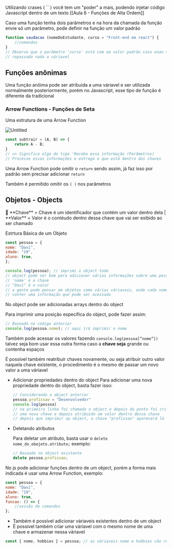 Utilizando crases ( `` ) você tem um "poder" a mais, podendo injetar código Javascript dentro de um texto
[[Aula 6 - Funções de Alta Ordem]]

Caso uma função tenha dois parâmetros e na hora da chamada da função envie só um parâmetro, pode definir na função um valor padrão 

```jsx
function saudacao (nomeDoEstudante, curso = "Front-end em react") {
	//comandos
}
// Observe que o parâmetro 'curso' está com um valor padrão caso onao seja
// repassado nada a váriavel
```

## Funções anônimas

Uma função anôima pode ser atribuida a uma váriavel e ser utilizada normalmente posteriormente, porém no Javascript, esse tipo de função é diferente da tradicional

### Arrow Functions - Funções de Seta

Uma estrutura de uma Arrow Function

![Untitled](https://prod-files-secure.s3.us-west-2.amazonaws.com/fecdf77a-529a-47e3-ba2b-97f20ca94fa6/3fb5fd81-fcb7-469c-878e-fe56b27d52d7/Untitled.png)

```jsx
const subtrair = (A, B) => {
	return A - B;
}
// => Significa algo do tipo 'Receba essa informação (Parâmetros) 
// Processe essas informações e entrega o que está dentro das chaves
```

Uma Arrow Function pode omitir o `return` sendo assim, já faz isso por padrão sem precisar adicionar `return`

Também é permitido omitir os `( )` nos parâmetros

## Objetos - Objects

<aside> 📌 **Chave** = Chave é um identificador que contém um valor dentro dela | **Valor** = Valor é o contéudo dentro dessa chave que vai ser exibido ao ser chamado

</aside>

Estrtura Básica de um Objeto

```jsx
const pessoa = {
nome: "Davi",
idade: "19",
aluno: true,
};

console.log(pessoa); // imprimi o object todo
// object pode ser bom para adicionar várias informações sobre uma pessoa
// 'nome' é a chave
// "Davi" é o valor
// a gente pode pensar em objetos como várias váriaveis, onde cada nome vai 
// conter uma informação que pode ser acessada 
```

No object pode ser adicionadas arrays dentro do object

Para imprimir uma posição específica do object, pode fazer assim:

```jsx
// Baseado no código anterior
console.log(pessoa.nome); // aqui irá imprimir o nome 
```

Também pode acessar os valores fazendo `console.log(pessoa[“nome”])` talvez seja bom usar essa outra forma caso a **chave seja** grande ou contenha espaços

É possível também reatribuir chaves novamente, ou seja atribuir outro valor naquela chave existente, o procedimento é o mesmo de passar um novo valor a uma váriavel

- Adicionar propriedades dentro do object
    Para adicionar uma nova propriedade dentro do object, basta fazer isso:
    
    ```jsx
    // Considerando o object anterior
    pessoa.profissao = "Desenvolvedor"
    console.log(pessoa)
    // na primeira linha foi chamado o object e depois do ponto foi criado
    // uma nova chave e depois atribuído um valor dentro dessa chave
    // depois que imprimir op object, a chave "profissao" aparecerá lá
    ```
    
- Deletando atributos
    
    Para deletar um atributo, basta usar o `delete nome_do_obejeto.atributo;` exemplo:
    
    ```jsx
    // Baseado no object existente
    delete pessoa.profissao;
    ```
    

No js pode adicionar funções dentro de um object, porém a forma mais indicada é usar uma Arrow Function, exemplo:

```jsx
const pessoa = {
nome: "Davi",
idade: "19",
aluno: true,
funcao: () => {
	//sessão de comandos
};
```

- Também é possível adicionar váriaveis existentes dentro de um object
 - É possível também criar uma váriavel com o mesmo nome de uma chave e armazenar nessa váriavel

```jsx
const { nome, hobbies } = pessoa; // as váriaveis nome e hobbies vão receber os conteúdos das chaves que // estão nesse object com o mesmo nome
```

